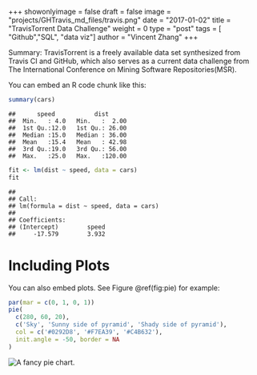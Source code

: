 +++
showonlyimage = false
draft = false
image = "projects/GHTravis_md_files/travis.png"
date = "2017-01-02"
title = "TravisTorrent Data Challenge"
weight = 0
type = "post"
tags = [
"Github","SQL",
"data viz"]
author = "Vincent Zhang"
+++

Summary: TravisTorrent is a freely available data set synthesized from Travis CI and GitHub, which also serves as a current data challenge from The International Conference on Mining Software Repositories(MSR).

<!--more-->
You can embed an R code chunk like this:

``` r
summary(cars)
```

    ##      speed           dist       
    ##  Min.   : 4.0   Min.   :  2.00  
    ##  1st Qu.:12.0   1st Qu.: 26.00  
    ##  Median :15.0   Median : 36.00  
    ##  Mean   :15.4   Mean   : 42.98  
    ##  3rd Qu.:19.0   3rd Qu.: 56.00  
    ##  Max.   :25.0   Max.   :120.00

``` r
fit <- lm(dist ~ speed, data = cars)
fit
```

    ## 
    ## Call:
    ## lm(formula = dist ~ speed, data = cars)
    ## 
    ## Coefficients:
    ## (Intercept)        speed  
    ##     -17.579        3.932

Including Plots
===============

You can also embed plots. See Figure @ref(fig:pie) for example:

``` r
par(mar = c(0, 1, 0, 1))
pie(
  c(280, 60, 20),
  c('Sky', 'Sunny side of pyramid', 'Shady side of pyramid'),
  col = c('#0292D8', '#F7EA39', '#C4B632'),
  init.angle = -50, border = NA
)
```

![A fancy pie chart.](GHTravis_files/figure-markdown_github/pie-1.png)
